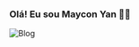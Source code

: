 ### Olá! Eu sou Maycon Yan 👦🏻
![Blog](https://img.shields.io/badge/Instagram-E4405F?style=for-the-badge&logo=instagram&logoColor=white)
